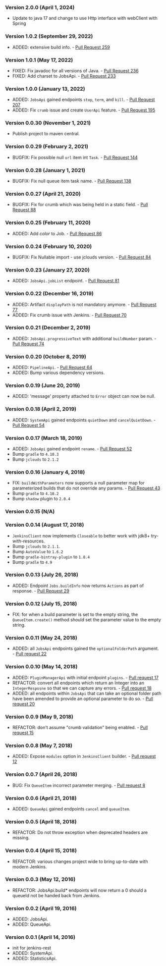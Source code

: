 ### Version 2.0.0 (April 1, 2024)
* Update to java 17 and change to use Http interface with webClient with Spring

### Version 1.0.2 (September 29, 2022)
* ADDED: extensive build info. - [Pull Request 259](https://github.com/cdancy/jenkins-rest/pull/259)

### Version 1.0.1 (May 17, 2022)
* FIXED: Fix javadoc for all versions of Java. - [Pull Request 236](https://github.com/cdancy/jenkins-rest/pull/236)
* FIXED: Add charset to JobsApi. - [Pull Request 233](https://github.com/cdancy/jenkins-rest/pull/233)

### Version 1.0.0 (January 13, 2022)
* ADDED: `JobsApi` gained endpoints `stop`, `term`, and `kill`. - [Pull Request 207](https://github.com/cdancy/jenkins-rest/pull/207)
* ADDED: Fix `crumb` issue and create `UserApi` feature. - [Pull Request 195](https://github.com/cdancy/jenkins-rest/pull/195)

### Version 0.0.30 (November 1, 2021)
* Publish project to maven central.

### Version 0.0.29 (February 2, 2021)
* BUGFIX: Fix possible null `url` item int `Task`. - [Pull Request 144](https://github.com/cdancy/jenkins-rest/pull/144)

### Version 0.0.28 (January 1, 2021)
* BUGFIX: Fix null queue item task name. - [Pull Request 138](https://github.com/cdancy/jenkins-rest/pull/138)

### Version 0.0.27 (April 21, 2020)
* BUGFIX: Fix for crumb which was being held in a static field. - [Pull Request 88](https://github.com/cdancy/jenkins-rest/pull/88)

### Version 0.0.25 (February 11, 2020)
* ADDED: Add _color_ to Job. - [Pull Request 86](https://github.com/cdancy/jenkins-rest/pull/86)

### Version 0.0.24 (February 10, 2020)
* BUGFIX: Fix Nullable import - use jclouds version. - [Pull Request 84](https://github.com/cdancy/jenkins-rest/pull/84)

### Version 0.0.23 (January 27, 2020)
* ADDED: `JobsApi.jobList` endpoint. - [Pull Request 81](https://github.com/cdancy/jenkins-rest/pull/81)

### Version 0.0.22 (December 16, 2019)
* ADDED: Artifact `displayPath` is not mandatory anymore. - [Pull Request 77](https://github.com/cdancy/jenkins-rest/pull/77)
* ADDED: Fix crumb issue with Jenkins. - [Pull Request 70](https://github.com/cdancy/jenkins-rest/pull/70)

### Version 0.0.21 (December 2, 2019)
* ADDED: `JobsApi.progressiveText` with additional `buildNumber` param. - [Pull Request 74](https://github.com/cdancy/jenkins-rest/pull/74)

### Version 0.0.20 (October 8, 2019)
* ADDED: `PipelineApi`. - [Pull Request 64](https://github.com/cdancy/jenkins-rest/pull/64)
* ADDED: Bump various dependency versions.

### Version 0.0.19 (June 20, 2019)
* ADDED: 'message' property attached to `Error` object can now be null.

### Version 0.0.18 (April 2, 2019)
* ADDED: `SystemApi` gained endpoints `quietDown` and `cancelQuietDown`. - [Pull Request 54](https://github.com/cdancy/jenkins-rest/pull/54)

### Version 0.0.17 (March 18, 2019)
* ADDED: `JobsApi` gained endpoint `rename`. - [Pull Request 52](https://github.com/cdancy/jenkins-rest/pull/52)
* Bump `gradle` to `4.10.3`
* Bump `jclouds` to `2.1.2`

### Version 0.0.16 (January 4, 2018)
* FIX: `buildWithParameters` now supports a null parameter map for parameterized builds that do not override any params. - [Pull Request 43](https://github.com/cdancy/jenkins-rest/pull/43)
* Bump `gradle` to `4.10.2`
* Bump `shadow` plugin to `2.0.4`

### Version 0.0.15 (N/A)

### Version 0.0.14 (August 17, 2018)
* `JenkinsClient` now implements `Closeable` to better work with jdk8+ try-with-resources.
* Bump `jclouds` to `2.1.1`.
* Bump `AutoValue` to `1.6.2`
* Bump `gradle-bintray-plugin` to `1.8.4`
* Bump `gradle` to `4.9`

### Version 0.0.13 (July 26, 2018)
* ADDED: Endpoint `Jobs.buildInfo` now returns `Actions` as part of response. - [Pull Request 29](https://github.com/cdancy/jenkins-rest/pull/29)

### Version 0.0.12 (July 15, 2018)
* FIX: for when a build parameter is set to the empty string, the `QueueItem.create()` method should set the parameter value to the empty string.

### Version 0.0.11 (May 24, 2018)
* ADDED: all `JobsApi` endpoints gained the `optionalFolderPath` argument. - [Pull request 22](https://github.com/cdancy/jenkins-rest/pull/22)

### Version 0.0.10 (May 14, 2018)
* ADDED: `PluginManagerApi` with initial endpoint `plugins`. - [Pull request 17](https://github.com/cdancy/jenkins-rest/pull/17)
* REFACTOR: convert all endpoints which return an Integer into an `IntegerResposne` so that we can capture any errors. - [Pull request 18](https://github.com/cdancy/jenkins-rest/pull/18)
* ADDED: all endpoints within `JobsApi` that can take an optional folder path have been amended to provide an optional parameter to do so. - [Pull request 20](https://github.com/cdancy/jenkins-rest/pull/20)

### Version 0.0.9 (May 9, 2018)
* REFACTOR: don't assume "crumb validation" being enabled. - [Pull request 15](https://github.com/cdancy/jenkins-rest/pull/15)

### Version 0.0.8 (May 7, 2018)
* ADDED: Expose `modules` option in `JenkinsClient` builder. - [Pull request 12](https://github.com/cdancy/jenkins-rest/pull/12)

### Version 0.0.7 (April 26, 2018)
* BUG: Fix `QueueItem` incorrect parameter merging. - [Pull request 8](https://github.com/cdancy/jenkins-rest/pull/8)

### Version 0.0.6 (April 21, 2018)
* ADDED: `QueueApi` gained endpoints `cancel` and `queueItem`.

### Version 0.0.5 (April 18, 2018)
* REFACTOR: Do not throw exception when deprecated headers are missing.

### Version 0.0.4 (April 15, 2018)
* REFACTOR: various changes project wide to bring up-to-date with modern Jenkins.

### Version 0.0.3 (May 12, 2016)
* REFACTOR: JobsApi.build* endpoints will now return a 0 should a queueId not be handed back from Jenkins.

### Version 0.0.2 (April 19, 2016)
* ADDED: JobsApi.
* ADDED: QueueApi.

### Version 0.0.1 (April 14, 2016)
* init for jenkins-rest
* ADDED: SystemApi.
* ADDED: StatisticsApi.
